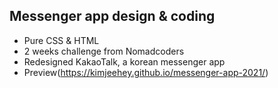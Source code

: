 ## Messenger app design & coding
- Pure CSS & HTML
- 2 weeks challenge from Nomadcoders
- Redesigned KakaoTalk, a korean messenger app
- Preview(https://kimjeehey.github.io/messenger-app-2021/)
